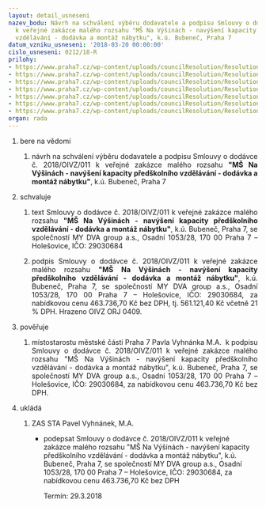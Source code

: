 ```yaml
---
layout: detail_usneseni
nazev_bodu: Návrh na schválení výběru dodavatele a podpisu Smlouvy o dodávce č. 2018/OIVZ/011
  k veřejné zakázce malého rozsahu "MŠ Na Výšinách - navýšení kapacity předškolního
  vzdělávání - dodávka a montáž nábytku", k.ú. Bubeneč, Praha 7
datum_vzniku_usneseni: '2018-03-20 00:00:00'
cislo_usneseni: 0212/18-R
prilohy:
- https://www.praha7.cz/wp-content/uploads/councilResolution/Resolutions/27406/export/1Duvodovazprava~336039.docx
- https://www.praha7.cz/wp-content/uploads/councilResolution/Resolutions/27406/export/4CenovaaTechnickaspecifikaceocenenysoupisdodavek~336036.pdf
- https://www.praha7.cz/wp-content/uploads/councilResolution/Resolutions/27406/export/5Navrhumisteni_FMSNaVysinach~336035.pdf
- https://www.praha7.cz/wp-content/uploads/councilResolution/Resolutions/27406/export/6Vyzvakpodaninabidky~336034.pdf
- https://www.praha7.cz/wp-content/uploads/councilResolution/Resolutions/27406/export/7UdajezRegistruplatcuDPH~336033.pdf
- https://www.praha7.cz/wp-content/uploads/councilResolution/Resolutions/27406/export/8VypiszORMYDVAgroupas~336032.pdf
- https://www.praha7.cz/wp-content/uploads/councilResolution/Resolutions/27406/export/export~336392.pdf
organ: rada
---
```

<ol id="urzList" class="urzList_view"><li id="" class="urzClass1"><span name="1">bere na vědomí</span><ol class="urzOlClass"><li style="text-align: justify;" id="" class="urzClass2"><span><p style="text-align: justify;" data-mce-style="text-align: justify;">návrh na schválení výběru dodavatele a podpisu Smlouvy o dodávce č. 2018/OIVZ/011 k veřejné zakázce malého rozsahu <strong>"MŠ Na Výšinách - navýšení kapacity předškolního vzdělávání - dodávka a montáž nábytku"</strong>, k.ú. Bubeneč, Praha 7<br></p></span></li></ol></li><li id="" class="urzClass1"><span name="24">schvaluje</span><ol class="urzOlClass"><li style="text-align: justify;" id="" class="urzClass2"><span><p style="text-align: justify;" data-mce-style="text-align: justify;">text Smlouvy o dodávce č. 2018/OIVZ/011 k veřejné zakázce malého rozsahu <strong>"MŠ Na Výšinách - navýšení kapacity předškolního vzdělávání - dodávka a montáž nábytku"</strong>, k.ú. Bubeneč, Praha 7, se společností MY DVA group a.s., Osadní 1053/28, 170 00 Praha 7 – Holešovice, IČO: 29030684<br></p></span></li><li style="text-align: justify;" id="" class="urzClass2"><span><p style="text-align: justify;" data-mce-style="text-align: justify;">podpis Smlouvy o dodávce č. 2018/OIVZ/011 k veřejné zakázce malého rozsahu <strong>"MŠ Na Výšinách - navýšení kapacity předškolního vzdělávání - dodávka a montáž nábytku"</strong>, k.ú. Bubeneč, Praha 7, se společností MY DVA group a.s., Osadní 1053/28, 170 00 Praha 7 – Holešovice, IČO: 29030684, za nabídkovou cenu 463.736,70 Kč bez DPH, tj. 561.121,40 Kč včetně 21 % DPH. Hrazeno OIVZ ORJ 0409.</p></span></li></ol></li><li id="" class="urzClass1"><span name="16">pověřuje</span><ol class="urzOlClass"><li style="text-align: justify;" id="" class="urzClass2"><span><p style="text-align: justify;" data-mce-style="text-align: justify;">místostarostu městské části Praha 7 Pavla Vyhnánka M.A.&nbsp; k podpisu Smlouvy o dodávce č. 2018/OIVZ/011 k veřejné zakázce malého rozsahu "MŠ Na Výšinách - navýšení kapacity předškolního vzdělávání - dodávka a montáž nábytku", k.ú. Bubeneč, Praha 7, se společností MY DVA group a.s., Osadní 1053/28, 170 00 Praha 7 – Holešovice, IČO: 29030684, za nabídkovou cenu 463.736,70 Kč bez DPH.<br></p></span></li></ol></li><li class="urzClass1" id="urzUkoly"><span name="1">ukládá</span><ol class="urzOlClass"><li class="urzClass2"><span><p>ZAS STA Pavel Vyhnánek, M.A.</p></span><ul class="urzUlClass"><li class="urzClass3"><span><p>podepsat Smlouvy o dodávce č. 2018/OIVZ/011 k veřejné zakázce malého rozsahu "MŠ Na Výšinách - navýšení kapacity předškolního vzdělávání - dodávka a montáž nábytku", k.ú. Bubeneč, Praha 7, se společností MY DVA group a.s., Osadní 1053/28, 170 00 Praha 7 – Holešovice, IČO: 29030684, za nabídkovou cenu 463.736,70 Kč bez DPH</p></span><span class="urzUkolTermin">  Termín:&nbsp;29.3.2018</span></li></ul></li></ol></li></ol>